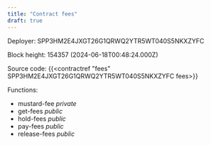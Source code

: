 ```yaml
---
title: "Contract fees"
draft: true
---
```

Deployer: SPP3HM2E4JXGT26G1QRWQ2YTR5WT040S5NKXZYFC


 



Block height: 154357 (2024-06-18T00:48:24.000Z)

Source code: {{<contractref "fees" SPP3HM2E4JXGT26G1QRWQ2YTR5WT040S5NKXZYFC fees>}}

Functions:

* mustard-fee _private_
* get-fees _public_
* hold-fees _public_
* pay-fees _public_
* release-fees _public_
